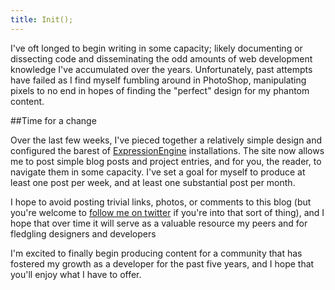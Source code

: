 ```yaml
---
title: Init();
---
```


I've oft longed to begin writing in some capacity; likely documenting or dissecting code and disseminating the odd amounts of web development knowledge I've accumulated over the years. Unfortunately, past attempts have failed as I find myself fumbling around in PhotoShop, manipulating pixels to no end in hopes of finding the "perfect" design for my phantom content.

##Time for a change

Over the last few weeks, I've pieced together a relatively simple design and configured the barest of [ExpressionEngine](http://expressionengine.com) installations. The site now allows me to post simple blog posts and project entries, and for you, the reader, to navigate them in some capacity. I've set a goal for myself to produce at least one post per week, and at least one substantial post per month.

I hope to avoid posting trivial links, photos, or comments to this blog (but you're welcome to [follow me on twitter](http://twitter.com/kevinthompson) if you're into that sort of thing), and I hope that over time it will serve as a valuable resource my peers and for fledgling designers and developers

I'm excited to finally begin producing content for a community that has fostered my growth as a developer for the past five years, and I hope that you'll enjoy what I have to offer.